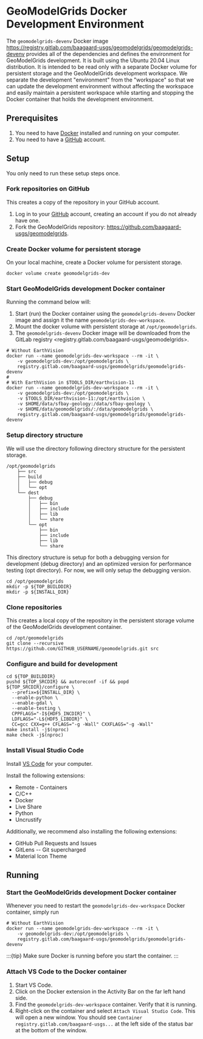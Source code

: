 # GeoModelGrids Docker Development Environment

The `geomodelgrids-devenv` Docker image <https://registry.gitlab.com/baagaard-usgs/geomodelgrids/geomodelgrids-devenv> provides all of the dependencies and defines the environment for GeoModelGrids development.
It is built using the Ubuntu 20.04 Linux distribution.
It is intended to be read only with a separate Docker volume for persistent storage and the GeoModelGrids development workspace.
We separate the development "environment" from the "workspace" so that we can update the development environment without affecting the workspace and easily maintain a persistent workspace while starting and stopping the Docker container that holds the development environment.

## Prerequisites

1. You need to have [Docker](https://www.docker.com/products/docker-desktop) installed and running on your computer.
2. You need to have a [GitHub](https://github.com) account.

## Setup

You only need to run these setup steps once.

### Fork repositories on GitHub

This creates a copy of the repository in your GitHub account.

1. Log in to your [GitHub](https://github.com) account, creating an account if you do not already have one.
2. Fork the GeoModelGrids repository: <https://github.com/baagaard-usgs/geomodelgrids>.

### Create Docker volume for persistent storage

On your local machine, create a Docker volume for persistent storage.

```{code-block} bash
docker volume create geomodelgrids-dev
```

### Start GeoModelGrids development Docker container

Running the command below will:

1. Start (run) the Docker container using the `geomodelgrids-devenv` Docker image and assign it the name `geomodelgrids-dev-workspace`.
2. Mount the docker volume with persistent storage at `/opt/geomodelgrids`. 
3. The `geomodelgrids-devenv` Docker image will be downloaded from the GitLab registry <registry.gitlab.com/baagaard-usgs/geomodelgrids>.

```{code-block} bash
# Without EarthVision
docker run --name geomodelgrids-dev-workspace --rm -it \
    -v geomodelgrids-dev:/opt/geomodelgrids \
    registry.gitlab.com/baagaard-usgs/geomodelgrids/geomodelgrids-devenv
# 
# With EarthVision in $TOOLS_DIR/earthvision-11
docker run --name geomodelgrids-dev-workspace --rm -it \
    -v geomodelgrids-dev:/opt/geomodelgrids \
    -v $TOOLS_DIR/earthvision-11:/opt/earthvision \
    -v $HOME/data/sfbay-geology:/data/sfbay-geology \
    -v $HOME/data/geomodelgrids/:/data/geomodelgrids \
    registry.gitlab.com/baagaard-usgs/geomodelgrids/geomodelgrids-devenv
```

### Setup directory structure

We will use the directory following directory structure for the persistent storage.

```{code-block} bash
/opt/geomodelgrids
    ├── src
    ├── build
    │   ├── debug
    │   └── opt
    └── dest
        ├── debug
        │   ├── bin
        │   ├── include
        │   ├── lib
        │   └── share
        └── opt
            ├── bin
            ├── include
            ├── lib
            └── share
```

This directory structure is setup for both a debugging version for development (debug directory) and an optimized version for performance testing (opt directory).
For now, we will only setup the debugging version.

```{code-block} bash
cd /opt/geomodelgrids
mkdir -p ${TOP_BUILDDIR}
mkdir -p ${INSTALL_DIR}
```

### Clone repositories

This creates a local copy of the repository in the persistent storage volume of the GeoModelGrids development container.

```{code-block} bash
cd /opt/geomodelgrids
git clone --recursive https://github.com/GITHUB_USERNAME/geomodelgrids.git src
```

### Configure and build for development

```{code-block} bash
cd ${TOP_BUILDDIR}
pushd ${TOP_SRCDIR} && autoreconf -if && popd
${TOP_SRCDIR}/configure \
  --prefix=${INSTALL_DIR} \
  --enable-python \
  --enable-gdal \
  --enable-testing \
  CPPFLAGS="-I${HDF5_INCDIR}" \
  LDFLAGS="-L${HDF5_LIBDIR}" \
  CC=gcc CXX=g++ CFLAGS="-g -Wall" CXXFLAGS="-g -Wall"
make install -j$(nproc)
make check -j$(nproc)
```


### Install Visual Studio Code

Install [VS Code](https://code.visualstudio.com/) for your computer.

Install the following extensions:
* Remote - Containers
* C/C++ 
* Docker
* Live Share
* Python
* Uncrustify

Additionally, we recommend also installing the following extensions:
* GitHub Pull Requests and Issues
* GitLens -- Git supercharged
* Material Icon Theme

## Running

### Start the GeoModelGrids development Docker container

Whenever you need to restart the `geomodelgrids-dev-workspace` Docker container, simply run

```{code-block} bash
# Without EarthVision
docker run --name geomodelgrids-dev-workspace --rm -it \
    -v geomodelgrids-dev:/opt/geomodelgrids \
    registry.gitlab.com/baagaard-usgs/geomodelgrids/geomodelgrids-devenv
```

:::{tip}
Make sure Docker is running before you start the container.
:::

### Attach VS Code to the Docker container

1. Start VS Code.
2. Click on the Docker extension in the Activity Bar on the far left hand side.
3. Find the `geomodelgrids-dev-workspace` container. Verify that it is running.
4. Right-click on the container and select `Attach Visual Studio Code`. This will open a new window. You should see `Container registry.gitlab.com/baagaard-usgs...` at the left side of the status bar at the bottom of the window.
